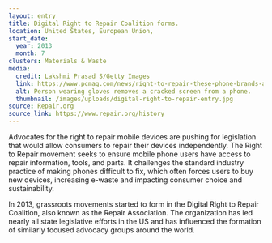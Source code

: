 ```yaml
---
layout: entry
title: Digital Right to Repair Coalition forms.
location: United States, European Union,
start_date:
  year: 2013
  month: 7
clusters: Materials & Waste
media:
  credit: Lakshmi Prasad S/Getty Images
  link: https://www.pcmag.com/news/right-to-repair-these-phone-brands-are-easiest-and-hardest-to-fix
  alt: Person wearing gloves removes a cracked screen from a phone.
  thumbnail: /images/uploads/digital-right-to-repair-entry.jpg
source: Repair.org
source_link: https://www.repair.org/history
---
```

Advocates for the right to repair mobile devices are pushing for legislation that would allow consumers to repair their devices independently. The Right to Repair movement seeks to ensure mobile phone users have access to repair information, tools, and parts. It challenges the standard industry practice of making phones difficult to fix, which often forces users to buy new devices, increasing e-waste and impacting consumer choice and sustainability.

In 2013, grassroots movements started to form in the Digital Right to Repair Coalition, also known as the Repair Association. The organization has led nearly all state legislative efforts in the US and has influenced the formation of similarly focused advocacy groups around the world.